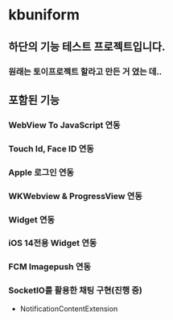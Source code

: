 
kbuniform
=======
## 하단의 기능 테스트 프로젝트입니다.

### 원래는 토이프로젝트 할라고 만든 거 였는 데..

## 포함된 기능
### WebView To JavaScript 연동
### Touch Id, Face ID 연동
### Apple 로그인 연동
### WKWebview & ProgressView 연동
### Widget 연동
### iOS 14전용 Widget 연동
### FCM Imagepush 연동
### SocketIO를 활용한 채팅 구현(진행 중)
- NotificationContentExtension


